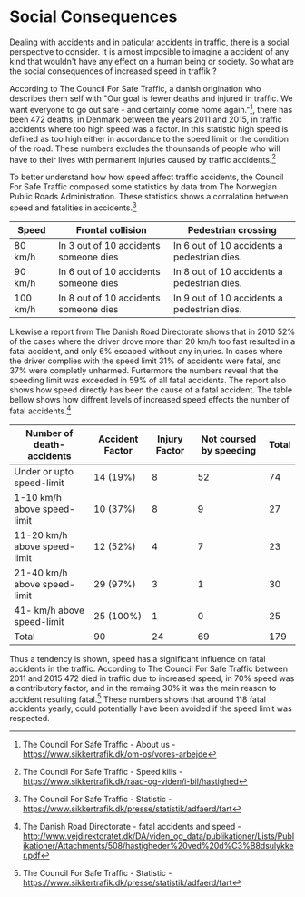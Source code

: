 # Social Consequences

Dealing with accidents and in paticular accidents in traffic, there is a social perspective to consider. It is almost imposible to imagine a accident of any kind that wouldn't have any effect on a human being or society. So what are the social consequences of increased speed in traffik ?

According to The Council For Safe Traffic, a danish origination who describes them self with "Our goal is fewer deaths and injured in traffic. We want everyone to go out safe - and certainly come home again."[^1], there has been 472 deaths, in Denmark between the years 2011 and 2015, in traffic accidents where too high speed was a factor. In this statistic high speed is defined as too high either in accordance to the speed limit or the condition of the road. These numbers excludes the thounsands of people who will have to their lives with permanent injuries caused by traffic accidents.[^2]

To better understand how how speed affect traffic accidents, the Council For Safe Traffic composed some statistics by data from The Norwegian Public Roads Administration. These statistics shows a corralation between speed and fatalities in accidents.[^3]

| Speed | Frontal collision | Pedestrian crossing |
| ----- | ----------------- | ------------------- |
| 80 km/h | In 3 out of 10 accidents someone dies | In 6 out of 10 accidents a pedestrian dies. |
| 90 km/h | In 6 out of 10 accidents someone dies | In 8 out of 10 accidents a pedestrian dies. |
| 100 km/h | In 8 out of 10 accidents someone dies | In 9 out of 10 accidents a pedestrian dies. |


Likewise a report from The Danish Road Directorate shows that in 2010 52% of the cases where the driver drove more than 20 km/h too fast resulted in a fatal accident, and only 6% escaped without any injuries. In cases where the driver complies with the speed limit 31% of accidents were fatal, and 37% were completly unharmed. Furtermore the numbers reveal that the speeding limit was exceeded in 59% of all fatal accidents. The report also shows how speed directly has been the cause of a fatal accident. The table bellow shows how diffrent levels of increased speed effects the number of fatal accidents.[^4]


| Number of death-accidents | Accident Factor | Injury Factor | Not coursed by speeding | Total |
| -------- | -------- | -------- | -------- | -------- |
| Under or upto speed-limit     | 14 (19%)     | 8     | 52     | 74     |
| 1-10 km/h above speed-limit     | 10 (37%)     | 8     | 9     | 27     |
| 11-20 km/h above speed-limit     | 12 (52%)     | 4     | 7     | 23     |
| 21-40 km/h above speed-limit     | 29 (97%)     | 3     | 1     | 30     |
| 41- km/h above speed-limit     | 25 (100%)     | 1     | 0     | 25     |
| Total | 90 | 24 | 69 | 179 |


Thus a tendency is shown, speed has a significant influence on fatal accidents in the traffic. According to The Council For Safe Traffic between 2011 and 2015 472 died in traffic due to increased speed, in 70% speed was a contributory factor, and in the remaing 30% it was the main reason to accident resulting fatal.[^3]
These numbers shows that around 118 fatal accidents yearly, could potentially have been avoided if the speed limit was respected.

[^1]: The Council For Safe Traffic - About us - https://www.sikkertrafik.dk/om-os/vores-arbejde

[^2]: The Council For Safe Traffic - Speed kills - https://www.sikkertrafik.dk/raad-og-viden/i-bil/hastighed

[^3]: The Council For Safe Traffic - Statistic - https://www.sikkertrafik.dk/presse/statistik/adfaerd/fart

[^4]: The Danish Road Directorate - fatal accidents and speed - http://www.vejdirektoratet.dk/DA/viden_og_data/publikationer/Lists/Publikationer/Attachments/508/hastigheder%20ved%20d%C3%B8dsulykker.pdf